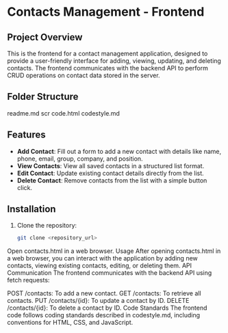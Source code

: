 # Contacts Management - Frontend

## Project Overview
This is the frontend for a contact management application, designed to provide a user-friendly interface for adding, viewing, updating, and deleting contacts. The frontend communicates with the backend API to perform CRUD operations on contact data stored in the server.

## Folder Structure
readme.md
scr code.html
codestyle.md

## Features
- **Add Contact**: Fill out a form to add a new contact with details like name, phone, email, group, company, and position.
- **View Contacts**: View all saved contacts in a structured list format.
- **Edit Contact**: Update existing contact details directly from the list.
- **Delete Contact**: Remove contacts from the list with a simple button click.

## Installation
1. Clone the repository:
   ```bash
   git clone <repository_url>
Open contacts.html in a web browser.
Usage
After opening contacts.html in a web browser, you can interact with the application by adding new contacts, viewing existing contacts, editing, or deleting them.
API Communication
The frontend communicates with the backend API using fetch requests:

POST /contacts: To add a new contact.
GET /contacts: To retrieve all contacts.
PUT /contacts/{id}: To update a contact by ID.
DELETE /contacts/{id}: To delete a contact by ID.
Code Standards
The frontend code follows coding standards described in codestyle.md, including conventions for HTML, CSS, and JavaScript.

